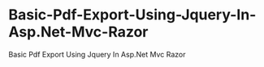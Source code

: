# Basic-Pdf-Export-Using-Jquery-In-Asp.Net-Mvc-Razor
Basic Pdf Export Using Jquery In Asp.Net Mvc Razor
